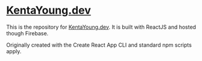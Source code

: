 # [KentaYoung.dev](KentaYoung.dev)

This is the repository for [KentaYoung.dev](KentaYoung.dev). It is built with ReactJS and hosted though Firebase.

Originally created with the Create React App CLI and standard npm scripts apply.
